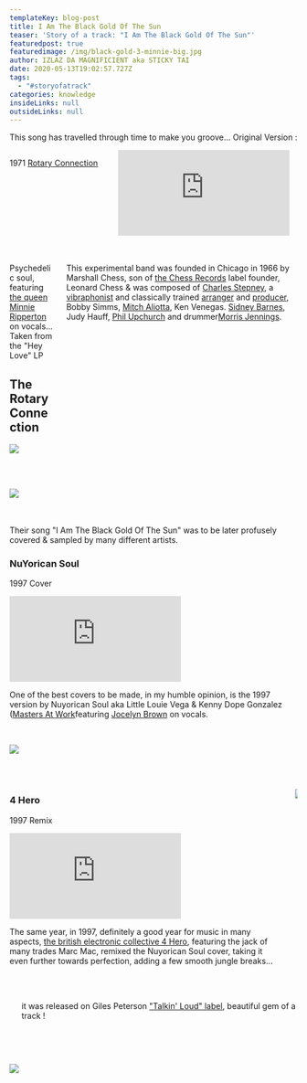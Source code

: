 ```yaml
---
templateKey: blog-post
title: I Am The Black Gold Of The Sun
teaser: 'Story of a track: "I Am The Black Gold Of The Sun"'
featuredpost: true
featuredimage: /img/black-gold-3-minnie-big.jpg
author: IZLAZ DA MAGNIFICIENT aka STICKY TAI
date: 2020-05-13T19:02:57.727Z
tags:
  - "#storyofatrack"
categories: knowledge
insideLinks: null
outsideLinks: null
---
```

This song has travelled through time to make you groove...
Original Version :

<div class="columns">
  <div class="column">

1971 [Rotary Connection](https://en.wikipedia.org/wiki/Rotary_Connection)
  </div>
  <div class="column">
    <iframe src="https://www.youtube.com/embed/SsY_rRFncGU" frameborder="0" allow="accelerometer; autoplay; encrypted-media; gyroscope; picture-in-picture" allowfullscreen></iframe>
  </div>
</div>
<br>
<br>
<div class="columns">
  <div class="column">

Psychedelic soul, featuring [the queen Minnie Ripperton](https://en.wikipedia.org/wiki/Minnie_Riperton) on vocals...
<br />
Taken from the "Hey Love" LP

## The Rotary Connection

![](/img/black-gold-2-rotary-connection.jpg)

  </div>
  <div class="column">

This experimental band was founded in Chicago in 1966 by Marshall Chess, son of [the Chess Records](https://en.wikipedia.org/wiki/Chess_Records) label founder, Leonard Chess & was composed of [Charles Stepney](https://en.wikipedia.org/wiki/Charles_Stepney), a [vibraphonist](https://en.wikipedia.org/wiki/Vibraphonist) and classically trained [arranger](https://en.wikipedia.org/wiki/Arranger "Arranger") and [producer](https://en.wikipedia.org/wiki/Record_producer "Record producer"), ​Bobby Simms, [Mitch Aliotta](https://en.wikipedia.org/wiki/Mitch_Aliotta "Mitch Aliotta"), Ken Venegas. [Sidney Barnes](https://en.wikipedia.org/w/index.php?title=Sidney_Alexander_Barnes&action=edit&redlink=1 "Sidney Alexander Barnes (page does not exist)"), Judy Hauff, [Phil Upchurch](https://en.wikipedia.org/wiki/Phil_Upchurch "Phil Upchurch") and drummer[Morris Jennings](https://en.wikipedia.org/wiki/Morris_Jennings "Morris Jennings").

  </div>
</div>
<br>
<br>
<div class="columns">
  <div class="column">

![](/img/20140309_6c8dde.jpg)

  </div>
</div>
<br>
<br>
Their song "I Am The Black Gold Of The Sun" was to be later profusely covered & sampled by many different artists.

### NuYorican Soul 

1997 Cover 

<iframe src="https://www.youtube.com/embed/Rwuy3go1-L8" frameborder="0" allow="accelerometer; autoplay; encrypted-media; gyroscope; picture-in-picture" allowfullscreen></iframe>



One of the best covers to be made, in my humble opinion, is the 1997 version by Nuyorican Soul aka Little Louie Vega & Kenny Dope Gonzalez ([Masters At Work](https://en.wikipedia.org/wiki/Masters_at_Work) ​featuring [Jocelyn Brown](https://en.wikipedia.org/wiki/Jocelyn_Brown) on vocals.






<br>
<div class="columns">
  <div class="column">

![](/img/black-gold-4-maw.png)

  </div>
  <div class="column">

 

  </div>
</div>
<br>
<br>
<div class="columns">
  <div class="column">

### 4 Hero

1997 Remix

<iframe src="https://www.youtube.com/embed/aYBT90PFmoM" frameborder="0" allow="accelerometer; autoplay; encrypted-media; gyroscope; picture-in-picture" allowfullscreen></iframe>

The same year, in 1997, definitely a good year for music in many aspects, [the british electronic collective 4 Hero](https://en.wikipedia.org/wiki/4hero), featuring the jack of many trades Marc Mac, remixed the Nuyorican Soul cover, taking it even further towards perfection, adding a few smooth jungle breaks...

  </div>
  <div class="column">

![](/img/black-gold-6-marcmac.jpg)

![]()

  </div>
</div>
<br>
<br>
<div class="columns">
  <div class="column">

  </div>
  <div class="column">

it was released on Giles Peterson ["Talkin' Loud" label](https://en.wikipedia.org/wiki/Talkin%27_Loud), beautiful gem of a track !

![]()

  </div>
</div>
<br>
<br>
<div class="columns">
  <div class="column">

![](/img/black-gold-7.jpg)

  </div>
  <div class="column">

![]()

  </div>
</div>
